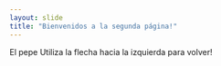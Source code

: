 ```yaml
---
layout: slide
title: "Bienvenidos a la segunda página!"
---
```

El pepe
Utiliza la flecha hacia la izquierda para volver!
